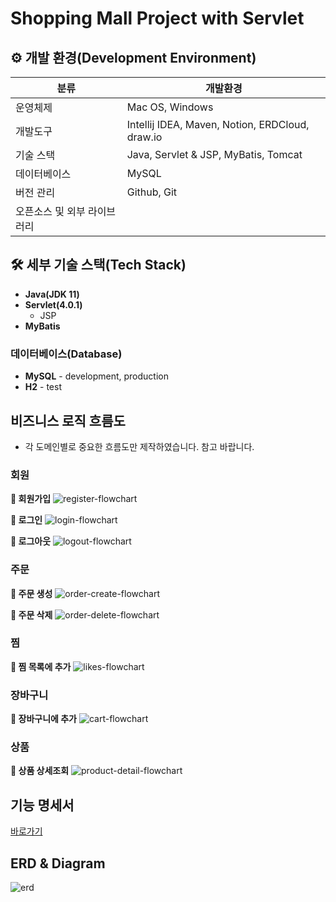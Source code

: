 # Shopping Mall Project with Servlet

## ⚙️ 개발 환경(Development Environment)

| 분류              | 개발환경                                            | 
|-----------------|-------------------------------------------------|
| 운영체제            | Mac OS, Windows                                 |
| 개발도구            | Intellij IDEA, Maven, Notion, ERDCloud, draw.io |
| 기술 스택           | Java, Servlet & JSP, MyBatis, Tomcat            |
| 데이터베이스          | MySQL                                           |
| 버전 관리           | Github, Git                                     |
| 오픈소스 및 외부 라이브러리 |                                                 |

## 🛠 세부 기술 스택(Tech Stack)

- **Java(JDK 11)**
- **Servlet(4.0.1)**
    - JSP
- **MyBatis**

### 데이터베이스(Database)

- **MySQL** - development, production
- **H2** - test

## 비즈니스 로직 흐름도

- 각 도메인별로 중요한 흐름도만 제작하였습니다. 참고 바랍니다.

### 회원

**📌 회원가입**
![register-flowchart](./assets/images/register-flowchart.png)

**📌 로그인**
![login-flowchart](./assets/images/login-flowchart.png)

**📌 로그아웃**
![logout-flowchart](./assets/images/logout-flowchart.png)

### 주문

**📌 주문 생성**
![order-create-flowchart](./assets/images/order-create-flowchart.png)

**📌 주문 삭제**
![order-delete-flowchart](./assets/images/order-delete-flowchart.png)

### 찜

**📌 찜 목록에 추가**
![likes-flowchart](./assets/images/likes-flowchart.png)

### 장바구니

**📌 장바구니에 추가**
![cart-flowchart](./assets/images/cart-flowchart.png)

### 상품

**📌 상품 상세조회**
![product-detail-flowchart](./assets/images/product-detail-flowchart.png)


## 기능 명세서

[바로가기](https://www.notion.so/c5cc529cde524a0eacd7433be5466aa4?v=c4f6ef4260724835ba010543be9dbb35&pvs=4)

## ERD & Diagram

![erd](https://github.com/lotte-bit-1/shopping-mall-servlet-jsp/assets/55802893/62108f79-504a-4266-ba9a-f1343ff669e5)
